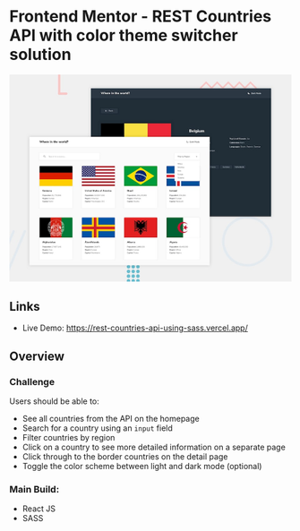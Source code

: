 # Frontend Mentor - REST Countries API with color theme switcher solution

![Design preview for the REST Countries API coding challenge](./design/desktop-preview.jpg)

## Links

- Live Demo: https://rest-countries-api-using-sass.vercel.app/

## Overview

### Challenge

Users should be able to:

- See all countries from the API on the homepage
- Search for a country using an `input` field
- Filter countries by region
- Click on a country to see more detailed information on a separate page
- Click through to the border countries on the detail page
- Toggle the color scheme between light and dark mode (optional)

### Main Build:

- React JS
- SASS
